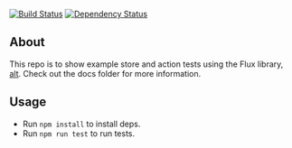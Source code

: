 [![Build Status](https://secure.travis-ci.org/jdlehman/alt-example-tests.svg?branch=master)](http://travis-ci.org/jdlehman/alt-example-tests)
[![Dependency Status](https://david-dm.org/jdlehman/alt-example-tests.svg)](https://david-dm.org/jdlehman/alt-example-tests)

## About

This repo is to show example store and action tests using the Flux library, [alt](https://github.com/goatslacker/alt). Check out the docs folder for more information.

## Usage

- Run `npm install` to install deps.
- Run `npm run test` to run tests.
